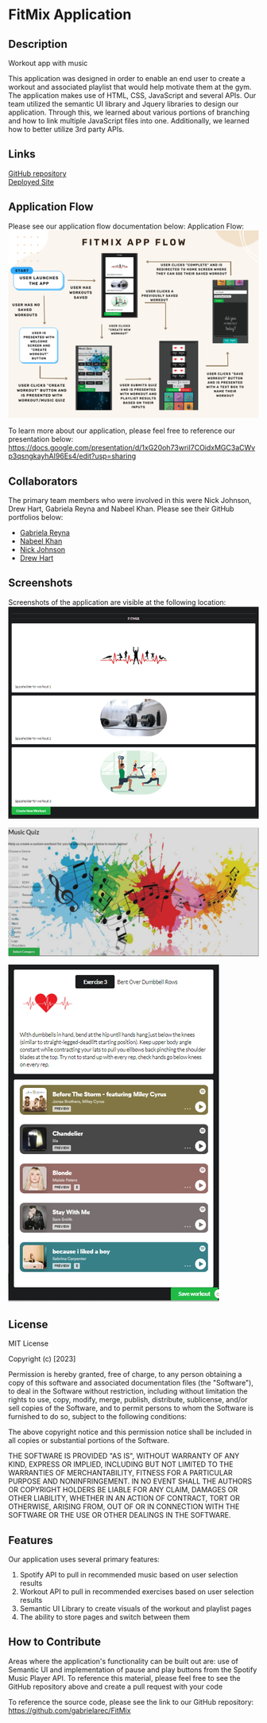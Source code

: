 # FitMix Application

## Description

Workout app with music

This application was designed in order to enable an end user to create a workout and associated playlist that would help motivate them at the gym. The application makes use of HTML, CSS, JavaScript and several APIs. Our team utilized the semantic UI library and Jquery libraries to design our application. Through this, we learned about various portions of branching and how to link multiple JavaScript files into one. Additionally, we learned how to better utilize 3rd party APIs.

## Links

[GitHub repository](https://github.com/gabrielarec/FitMix)  
[Deployed Site](https://gabrielarec.github.io/FitMix/)

## Application Flow

Please see our application flow documentation below:
Application Flow:
![Application-Flow](./assets/fitmix%20app%20flow.png)

To learn more about our application, please feel free to reference our presentation below:
https://docs.google.com/presentation/d/1xG20oh73wriI7COidxMGC3aCWvp3qsngkayhAI96Es4/edit?usp=sharing

## Collaborators

The primary team members who were involved in this were Nick Johnson, Drew Hart, Gabriela Reyna and Nabeel Khan.
Please see their GitHub portfolios below:

- [Gabriela Reyna](https://github.com/gabrielarec)
- [Nabeel Khan](https://github.com/nabeekha)
- [Nick Johnson](http://github.com/jsnicholas)
- [Drew Hart](https://github.com/loyallhart)

## Screenshots

Screenshots of the application are visible at the following location:
![Application-Home-Page](./assets/FitMix%20app%20screenshot-1.png)

![Application-Music-Quiz](./assets/FitMix%20Music%20Quiz.png)

![Application-workouts](./assets/FitMix%20exercise%20and%20playlist%20screen.png)

## License

MIT License

Copyright (c) [2023]

Permission is hereby granted, free of charge, to any person obtaining a copy
of this software and associated documentation files (the "Software"), to deal
in the Software without restriction, including without limitation the rights
to use, copy, modify, merge, publish, distribute, sublicense, and/or sell
copies of the Software, and to permit persons to whom the Software is
furnished to do so, subject to the following conditions:

The above copyright notice and this permission notice shall be included in all
copies or substantial portions of the Software.

THE SOFTWARE IS PROVIDED "AS IS", WITHOUT WARRANTY OF ANY KIND, EXPRESS OR
IMPLIED, INCLUDING BUT NOT LIMITED TO THE WARRANTIES OF MERCHANTABILITY,
FITNESS FOR A PARTICULAR PURPOSE AND NONINFRINGEMENT. IN NO EVENT SHALL THE
AUTHORS OR COPYRIGHT HOLDERS BE LIABLE FOR ANY CLAIM, DAMAGES OR OTHER
LIABILITY, WHETHER IN AN ACTION OF CONTRACT, TORT OR OTHERWISE, ARISING FROM,
OUT OF OR IN CONNECTION WITH THE SOFTWARE OR THE USE OR OTHER DEALINGS IN THE
SOFTWARE.

## Features

Our application uses several primary features:

1. Spotify API to pull in recommended music based on user selection results
2. Workout API to pull in recommended exercises based on user selection results
3. Semantic UI Library to create visuals of the workout and playlist pages
4. The ability to store pages and switch between them

## How to Contribute

Areas where the application's functionality can be built out are: use of Semantic UI and implementation of pause and play buttons from the Spotify Music Player API. To reference this material, please feel free to see the GitHub repository above and create a pull request with your code

To reference the source code, please see the link to our GitHub repository: https://github.com/gabrielarec/FitMix
